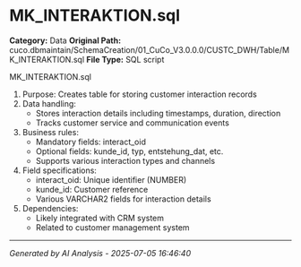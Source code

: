 # MK_INTERAKTION.sql

**Category:** Data
**Original Path:** cuco.dbmaintain/SchemaCreation/01_CuCo_V3.0.0.0/CUSTC_DWH/Table/MK_INTERAKTION.sql
**File Type:** SQL script

MK_INTERAKTION.sql
1. Purpose: Creates table for storing customer interaction records
2. Data handling:
   - Stores interaction details including timestamps, duration, direction
   - Tracks customer service and communication events
3. Business rules:
   - Mandatory fields: interact_oid
   - Optional fields: kunde_id, typ, entstehung_dat, etc.
   - Supports various interaction types and channels
4. Field specifications:
   - interact_oid: Unique identifier (NUMBER)
   - kunde_id: Customer reference
   - Various VARCHAR2 fields for interaction details
5. Dependencies:
   - Likely integrated with CRM system
   - Related to customer management system

---
*Generated by AI Analysis - 2025-07-05 16:46:40*
